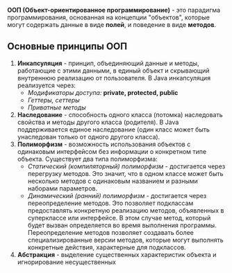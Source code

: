 **ООП (Объект-ориентированное программирование)** - это парадигма программирования, основанная на концепции "объектов", которые могут содержать данные в виде **полей**, и поведение в виде **методов**.
## Основные принципы ООП
1. **Инкапсуляция** - принцип, объединяющий данные и методы, работающие с этими данными, в единый объект и скрывающий внутреннюю реализацию от пользователя. В Java инкапсуляция реализуется через:
	- *Модификаторы доступа:* **private, protected, public**
	- *Геттеры, сеттеры*
	- *Приватные методы*
2. **Наследование** - способность одного класса (потомка) наследовать свойства и методы другого класса (родителя). В Java поддерживается единое наследование (один класс может быть унаследован только от одного другого класса).
3. **Полиморфизм** - возможность использования объектов с одинаковым интерфейсом без информации о конкретном типе объекта. Существует два типа полиморфизма:
	- *Статический (компиляторный) полиморфизм* - достигается через перегрузку методов. Это значит, что в одном классе может быть несколько методов с одинаковым названием и разными наборами параметров.
	- *Динамический (ранний) полиморфизм* - достигается через переопределение методов. Это позволяет подклассам предоставлять конкретную реализацию методов, объявленных в суперклассе или интерфейсе. В этом случае метод, который будет вызван определяется во время выполнения программы. Переопределение методов позволяет создавать более специализированные версии методов, которые могут выполнять конкретные действия, характерные для подклассов.
4. **Абстракция** - выделение существенных характеристик объекта и игнорирование несущественных